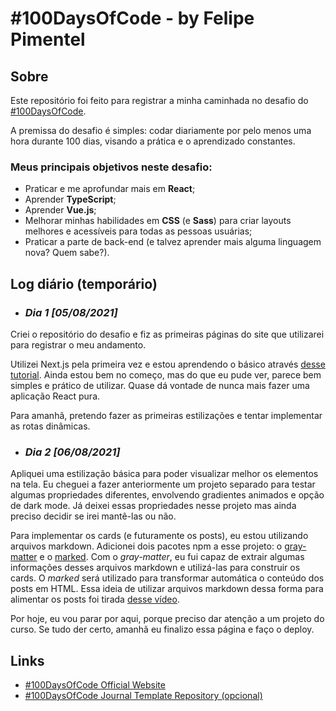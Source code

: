 # **#100DaysOfCode** - by Felipe Pimentel

## **Sobre**

Este repositório foi feito para registrar a minha caminhada no desafio do [#100DaysOfCode](https://www.100daysofcode.com).

A premissa do desafio é simples: codar diariamente por pelo menos uma hora durante 100 dias, visando a prática e o aprendizado constantes.

### Meus principais objetivos neste desafio:

* Praticar e me aprofundar mais em **React**;
* Aprender **TypeScript**;
* Aprender **Vue.js**;
* Melhorar minhas habilidades em **CSS** (e **Sass**) para criar layouts melhores e acessíveis para todas as pessoas usuárias;
* Praticar a parte de back-end (e talvez aprender mais alguma linguagem nova? Quem sabe?).

## **Log diário (temporário)**

* ### *Dia 1 [05/08/2021]*
Criei o repositório do desafio e fiz as primeiras páginas do site que utilizarei para registrar o meu andamento.

Utilizei Next.js pela primeira vez e estou aprendendo o básico através [desse tutorial](https://www.youtube.com/playlist?list=PL4cUxeGkcC9g9gP2onazU5-2M-AzA8eBw). Ainda estou bem no começo, mas do que eu pude ver, parece bem simples e prático de utilizar. Quase dá vontade de nunca mais fazer uma aplicação React pura.

Para amanhã, pretendo fazer as primeiras estilizações e tentar implementar as rotas dinâmicas.

* ### *Dia 2 [06/08/2021]*
Apliquei uma estilização básica para poder visualizar melhor os elementos na tela. Eu cheguei a fazer anteriormente um projeto separado para testar algumas propriedades diferentes, envolvendo gradientes animados e opção de dark mode. Já deixei essas propriedades nesse projeto mas ainda preciso decidir se irei mantê-las ou não.

Para implementar os cards (e futuramente os posts), eu estou utilizando arquivos markdown. Adicionei dois pacotes npm a esse projeto: o [gray-matter](https://www.npmjs.com/package/gray-matter) e o [marked](https://www.npmjs.com/package/marked). Com o *gray-matter*, eu fui capaz de extrair algumas informações desses arquivos markdown e utilizá-las para construir os cards. O *marked* será utilizado para transformar automática o conteúdo dos posts em HTML. Essa ideia de utilizar arquivos markdown dessa forma para alimentar os posts foi tirada [desse vídeo](https://www.youtube.com/watch?v=MrjeefD8sac).

Por hoje, eu vou parar por aqui, porque preciso dar atenção a um projeto do curso. Se tudo der certo, amanhã eu finalizo essa página e faço o deploy.

## **Links**

* [#100DaysOfCode Official Website](https://www.100daysofcode.com)
* [#100DaysOfCode Journal Template Repository (opcional)](https://github.com/Kallaway/100-days-of-code)
